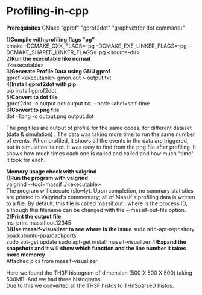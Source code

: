 # Profiling-in-cpp  

**Prerequisites** CMake "gprof" "gprof2dot" "graphviz(for dot command)"  

1)**Compile with profiling flags "pg"**  
cmake -DCMAKE_CXX_FLAGS=-pg -DCMAKE_EXE_LINKER_FLAGS=-pg -DCMAKE_SHARED_LINKER_FLAGS=-pg &lt;source-dir&gt;   
2)**Run the executable like normal**  
./&lt;executable&gt;    
3)**Generate Profile Data using GNU gprof**   
gprof &lt;executable&gt; gmon.out &gt; output.txt    
4)**Install gprof2dot with pip**    
pip install gprof2dot    
5)**Convert to dot file**  
gprof2dot -o output.dot output.txt --node-label=self-time    
6)**Convert to png file**  
dot -Tpng -o output.png output.dot   


The png files are output of profile  for the same codes, for different dataset (data & simulation) . The data was taking more time to run the same number of events. When profiled, it shows all the events in the data are triggered, but in simulation its not. It was easy to find from the png file after profiling. It shows how much times each one is called and called and how much "time"  it took for each.


**Memory usage check with valgrind**  
1)**Run the program with valgrind**  
valgrind --tool=massif ./&lt;executable&gt;   
The program will execute (slowly). Upon completion, no summary statistics are printed to Valgrind's commentary; all of Massif's profiling data is written to a file. By default, this file is called massif.out.<pid>, where <pid> is the process ID, although this filename can be changed with the --massif-out-file option.  
2)**Print the output file**  
ms_print massif.out.12345  
3)**Use massif-visualizer to see where is the issue** 
sudo add-apt-repository ppa:kubuntu-ppa/backports    
sudo apt-get update
sudo apt-get install massif-visualizer
4)**Expand the snapshots and it will show which function and the line number it takes more memorey**   
Attached pics from massif-visualizer   

Here we found the TH3F histogram of dimension (500 X 500 X 500) taking 500MB. And we had three histograms.  
Due to this we converted all the TH3F histos to THnSparseD histos.    






